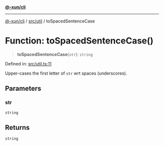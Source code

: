 [**@-xun/cli**](../../../README.md)

***

[@-xun/cli](../../../README.md) / [src/util](../README.md) / toSpacedSentenceCase

# Function: toSpacedSentenceCase()

> **toSpacedSentenceCase**(`str`): `string`

Defined in: [src/util.ts:11](https://github.com/Xunnamius/cli-utils/blob/118cc97de27374bcd26e43f836c2d837aa9f46f4/src/util.ts#L11)

Upper-cases the first letter of `str` wrt spaces (underscores).

## Parameters

### str

`string`

## Returns

`string`
